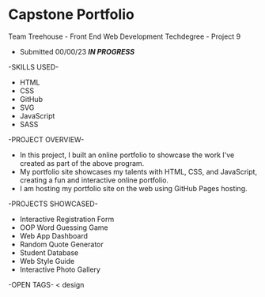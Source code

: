 # Capstone Portfolio

Team Treehouse - Front End Web Development Techdegree - Project 9
* Submitted 00/00/23 ***IN PROGRESS***

-SKILLS USED-
* HTML
* CSS
* GitHub
* SVG
* JavaScript
* SASS

-PROJECT OVERVIEW-
* In this project, I built an online portfolio to showcase the work I've created as part of the above program.
* My portfolio site showcases my talents with HTML, CSS, and JavaScript, creating a fun and interactive online portfolio.
* I am hosting my portfolio site on the web using GitHub Pages hosting.

-PROJECTS SHOWCASED-
* Interactive Registration Form
* OOP Word Guessing Game
* Web App Dashboard
* Random Quote Generator
* Student Database
* Web Style Guide
* Interactive Photo Gallery

-OPEN TAGS-
< design

